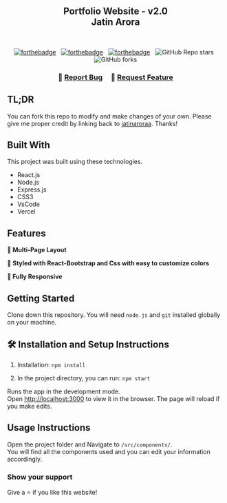 <h2 align="center">
  Portfolio Website - v2.0<br/>
  <atarget="\_blank">Jatin Arora</a>

  <!-- href="https://jatinarora.vercel.app/" -->

</h2>
<!-- <div align="center">
  <img alt="Demo" src="./Images/readme-img1.png" />
</div> -->

<br/>
<center>

[![forthebadge](https://forthebadge.com/images/badges/built-with-love.svg)](https://forthebadge.com) &nbsp;
[![forthebadge](https://forthebadge.com/images/badges/made-with-javascript.svg)](https://forthebadge.com) &nbsp;
[![forthebadge](https://forthebadge.com/images/badges/open-source.svg)](https://forthebadge.com) &nbsp;
![GitHub Repo stars](https://img.shields.io/github/stars/jatinaroraa/Portfolio?color=red&logo=github&style=for-the-badge) &nbsp;
![GitHub forks](https://img.shields.io/github/forks/jatinaroraa/Portfolio?color=red&logo=github&style=for-the-badge)

</center>

<h3 align="center">
    🔹
    <a href="https://github.com/jatinaroraa/Portfolio/issues">Report Bug</a> &nbsp; &nbsp;
    🔹
    <a href="https://github.com/jatinaroraa/Portfolio/issues">Request Feature</a>
</h3>

## TL;DR

You can fork this repo to modify and make changes of your own. Please give me proper credit by linking back to [jatinaroraa](https://github.com/jatinaroraa/Portfolio). Thanks!

## Built With

This project was built using these technologies.

- React.js
- Node.js
- Express.js
- CSS3
- VsCode
- Vercel

## Features

**📖 Multi-Page Layout**

**🎨 Styled with React-Bootstrap and Css with easy to customize colors**

**📱 Fully Responsive**

## Getting Started

Clone down this repository. You will need `node.js` and `git` installed globally on your machine.

## 🛠 Installation and Setup Instructions

1. Installation: `npm install`

2. In the project directory, you can run: `npm start`

Runs the app in the development mode.\
Open [http://localhost:3000](http://localhost:3000) to view it in the browser.
The page will reload if you make edits.

## Usage Instructions

Open the project folder and Navigate to `/src/components/`. <br/>
You will find all the components used and you can edit your information accordingly.

### Show your support

Give a ⭐ if you like this website!
